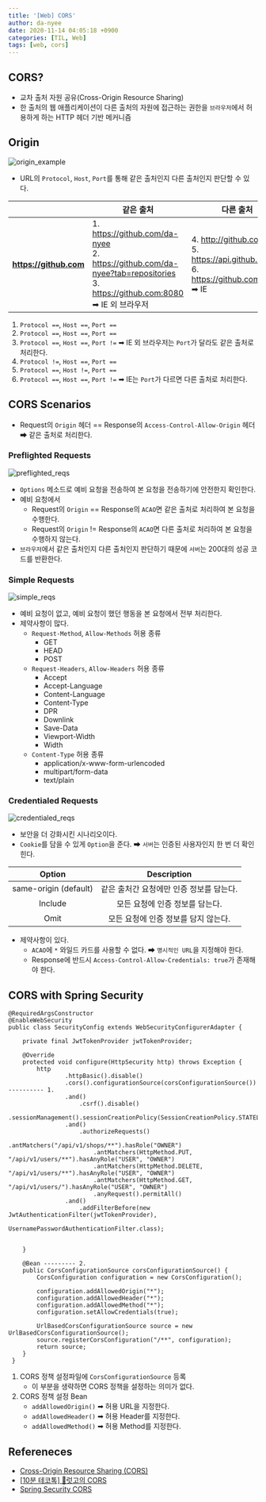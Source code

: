 ```yaml
---
title: '[Web] CORS'
author: da-nyee
date: 2020-11-14 04:05:18 +0900
categories: [TIL, Web]
tags: [web, cors]
---
```


## CORS?

- 교차 출처 자원 공유(Cross-Origin Resource Sharing)
- 한 출처의 웹 애플리케이션이 다른 출처의 자원에 접근하는 권한을 `브라우저`에서 허용하게 하는 HTTP 헤더 기반 메커니즘

## Origin

![origin_example](https://user-images.githubusercontent.com/50176238/99088237-214d2180-260f-11eb-9a3a-8264c1bb3740.png)

- URL의 `Protocol`, `Host`, `Port`를 통해 같은 출처인지 다른 출처인지 판단할 수 있다.

|                                          |<center>같은 출처</center>|<center>다른 출처</center>|
|------------------------------------------|--------------------------|-------------------------|
|<center><b>https://github.com</b></center>|1. https://github.com/da-nyee<br/>2. https://github.com/da-nyee?tab=repositories<br/>3. https://github.com:8080 ➡ IE 외 브라우저|4. http://github.com<br/>5. https://api.github.com<br/>6. https://github.com:8080 ➡ IE|

1. `Protocol ==`, `Host ==`, `Port ==`<br/>
2. `Protocol ==`, `Host ==`, `Port ==`<br/>
3. `Protocol ==`, `Host ==`, `Port !=` ➡ IE 외 브라우저는 `Port`가 달라도 같은 출처로 처리한다.<br/>
4. `Protocol !=`, `Host ==`, `Port ==`<br/>
5. `Protocol ==`, `Host !=`, `Port ==`<br/>
6. `Protocol ==`, `Host ==`, `Port !=` ➡ IE는 `Port`가 다르면 다른 출처로 처리한다.

## CORS Scenarios

- Request의 `Origin` 헤더 == Response의 `Access-Control-Allow-Origin` 헤더 ➡ 같은 출처로 처리한다.

### Preflighted Requests

![preflighted_reqs](https://user-images.githubusercontent.com/50176238/99097838-8575e280-261b-11eb-9f06-83f6e8572043.png)

- `Options` 메소드로 예비 요청을 전송하여 본 요청을 전송하기에 안전한지 확인한다.
- 예비 요청에서
    - Request의 `Origin` == Response의 `ACAO`면 같은 출처로 처리하여 본 요청을 수행한다.
    - Request의 `Origin` != Response의 `ACAO`면 다른 출처로 처리하여 본 요청을 수행하지 않는다.
- `브라우저`에서 같은 출처인지 다른 출처인지 판단하기 때문에 `서버`는 200대의 성공 코드를 반환한다.

### Simple Requests

![simple_reqs](https://user-images.githubusercontent.com/50176238/99097867-8d358700-261b-11eb-898a-74987f9ede2c.png)

- 예비 요청이 없고, 예비 요청이 했던 행동을 본 요청에서 전부 처리한다.
- 제약사항이 많다.
    - `Request-Method`, `Allow-Methods` 허용 종류
        - GET
        - HEAD
        - POST
    - `Request-Headers`, `Allow-Headers` 허용 종류
        - Accept
        - Accept-Language
        - Content-Language
        - Content-Type
        - DPR
        - Downlink
        - Save-Data
        - Viewport-Width
        - Width
    - `Content-Type` 허용 종류
        - application/x-www-form-urlencoded
        - multipart/form-data
        - text/plain

### Credentialed Requests

![credentialed_reqs](https://user-images.githubusercontent.com/50176238/99097887-932b6800-261b-11eb-934a-a84ba52e317b.png)

- 보안을 더 강화시킨 시나리오이다.
- `Cookie`를 담을 수 있게 `Option`을 준다. ➡ `서버`는 인증된 사용자인지 한 번 더 확인힌다.

|<center>Option</center>|<center>Description</center>|
|-----------------------|----------------------------|
|<center>same-origin (default)</center>|<center>같은 출처간 요청에만 인증 정보를 담는다.</center>|
|<center>Include</center>|<center>모든 요청에 인증 정보를 담는다.</center>|
|<center>Omit</center>|<center>모든 요청에 인증 정보를 담지 않는다.</center>|

- 제약사항이 있다.
    - `ACAO`에 `*` 와일드 카드를 사용할 수 없다. ➡ `명시적인 URL`을 지정해야 한다.
    - Response에 반드시 `Access-Control-Allow-Credentials: true`가 존재해야 한다.

## CORS with Spring Security

```
@RequiredArgsConstructor
@EnableWebSecurity
public class SecurityConfig extends WebSecurityConfigurerAdapter {

    private final JwtTokenProvider jwtTokenProvider;

    @Override
    protected void configure(HttpSecurity http) throws Exception {
        http
                .httpBasic().disable()
                .cors().configurationSource(corsConfigurationSource())  ---------- 1.
                .and()
                    .csrf().disable()
                .sessionManagement().sessionCreationPolicy(SessionCreationPolicy.STATELESS)
                .and()
                    .authorizeRequests()
                        .antMatchers("/api/v1/shops/**").hasRole("OWNER")
                        .antMatchers(HttpMethod.PUT, "/api/v1/users/**").hasAnyRole("USER", "OWNER")
                        .antMatchers(HttpMethod.DELETE, "/api/v1/users/**").hasAnyRole("USER", "OWNER")
                        .antMatchers(HttpMethod.GET, "/api/v1/users/").hasAnyRole("USER", "OWNER")
                        .anyRequest().permitAll()
                .and()
                    .addFilterBefore(new JwtAuthenticationFilter(jwtTokenProvider),
                            UsernamePasswordAuthenticationFilter.class);


    }

    @Bean --------- 2.
    public CorsConfigurationSource corsConfigurationSource() {
        CorsConfiguration configuration = new CorsConfiguration();

        configuration.addAllowedOrigin("*");
        configuration.addAllowedHeader("*");
        configuration.addAllowedMethod("*");
        configuration.setAllowCredentials(true);

        UrlBasedCorsConfigurationSource source = new UrlBasedCorsConfigurationSource();
        source.registerCorsConfiguration("/**", configuration);
        return source;
    }
 }
```

1. CORS 정책 설정파일에 `CorsConfigurationSource` 등록
    - 이 부분을 생략하면 CORS 정책을 설정하는 의미가 없다.
2. CORS 정책 설정 Bean
    - `addAllowedOrigin()` ➡ 허용 URL을 지정한다.
    - `addAllowedHeader()` ➡ 허용 Header를 지정한다.
    - `addAllowedMethod()` ➡ 허용 Method를 지정한다.

## Refereneces

- [Cross-Origin Resource Sharing (CORS)](https://developer.mozilla.org/en-US/docs/Web/HTTP/CORS)
- [[10분 테코톡] 🤠럿고의 CORS](https://www.youtube.com/watch?v=7iGIfcEsc2g&t=604s)
- [Spring Security CORS](https://toycoms.tistory.com/37)